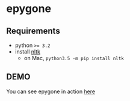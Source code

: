 # epygone

## Requirements

- python `>= 3.2`
- install [nltk](http://www.nltk.org/install.html)
  - on Mac, `python3.5 -m pip install nltk`
## DEMO

You can see epygone in action [here](http://tadek.tele.com.pl/litgen)